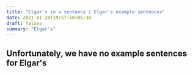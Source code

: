 ```yaml
---
title: "Elgar's in a sentence | Elgar's example sentences"
date: 2021-01-20T19:57:50+05:30
draft: falses
summary: "Elgar's"
---
```

## Unfortunately, we have no example sentences for Elgar's                 
